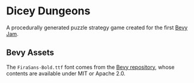 # Dicey Dungeons

A procedurally generated puzzle strategy game created for the first [Bevy Jam](https://itch.io/jam/bevy-jam-1).

## Bevy Assets

The `FiraSans-Bold.ttf` font comes from the [Bevy repository](https://github.com/bevyengine/bevy), whose contents are available under MIT or Apache 2.0.
